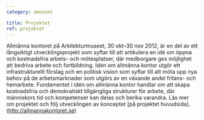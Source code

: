 ```yaml
---
category: amuseet

title: Projektet
ref: projektet
---
```


Allmänna kontoret på Arkitekturmuseet, 30 okt–30 nov 2012, är en del av ett långsiktigt utvecklingsprojekt som syftar till att artikulera en idé om öppna och kostnadsfria arbets- och mötesplatser, där medborgare ges möjlighet att bedriva arbete och fortbildning. Idén om allmänna kontor utgör ett infrastrukturellt förslag och en politisk vision som syftar till att möta upp nya behov på de arbetsmarknader som utgörs av en växande andel frilans- och hemarbete. Fundamentet i idén om allmänna kontor handlar om att skapa kostnadsfria och demokratiskt tillgängliga strukturer för arbete, där människors tid och kompetenser kan delas och berika varandra. Läs mer om projektet och följ utvecklingen av konceptet [på projektet huvudsida]. (<http://allmannakontoret.se>)